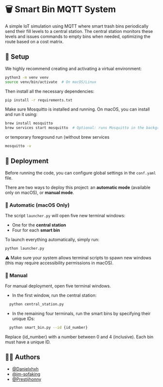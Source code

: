 # 🗑️ Smart Bin MQTT System

A simple IoT simulation using MQTT where smart trash bins periodically send their fill levels to a central station. The central station monitors these levels and issues commands to empty bins when needed, optimizing the route based on a cost matrix.

## 🚧 Setup

We highly recommend creating and activating a virtual environment:

```bash
python3 -m venv venv
source venv/bin/activate  # On macOS/Linux
```

Then install all the necessary dependencies:
```bash
pip install -r requirements.txt
```

Make sure Mosquitto is installed and running.
On macOS, you can install and run it using:
```bash
brew install mosquitto
brew services start mosquitto  # Optional: runs Mosquitto in the background
```
or temporary foreground run (without brew services
```bash
mosquitto -v
```
## 🚀 Deployment

Before running the code, you can configure global settings in the `conf.yaml` file.  

There are two ways to deploy this project: an **automatic mode** (available only on macOS), or **manual mode**.

### 🤖 Automatic (macOS Only)

The script `launcher.py` will open five new terminal windows:  
- One for the **central station**  
- Four for each **smart bin**

To launch everything automatically, simply run:

```bash
python launcher.py

```
⚠️ Make sure your system allows terminal scripts to spawn new windows (this may require accessibility permissions in macOS).

### 💪 Manual
For manual deployment, open five terminal windows.

- In the first window, run the central station:
```bash
  python central_station.py
```

- In the remaining four terminals, run the smart bins by specifying their unique IDs:
```bash
  python smart_bin.py --id {id_number}
```
Replace {id_number} with a number between 0 and 4 (inclusive). Each bin must have a unique ID.


## 👨‍💻 Authors

- [@Danielxhxh](https://github.com/Danielxhxh)
- [@im-sofaking](https://github.com/im-sofaking)
- [@Prestijhonny](https://github.com/Prestijhonny)


